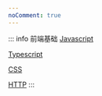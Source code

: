 ```yaml
---
noComment: true
---
```


::: info 前端基础 <Badge type="tip" text="latest" />
[Javascript](/javascript/event-loop)

[Typescript](/typescript/basic-object-and-function)

[CSS](/css/gradient-color)

[HTTP](/http/HTTP-request-and-response-header)
:::
